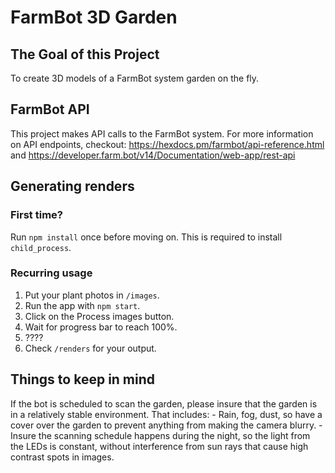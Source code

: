 # FarmBot 3D Garden

## The Goal of this Project
To create 3D models of a FarmBot system garden on the fly.

## FarmBot API
This project makes API calls to the FarmBot system. 
For more information on API endpoints, checkout: https://hexdocs.pm/farmbot/api-reference.html and https://developer.farm.bot/v14/Documentation/web-app/rest-api

## Generating renders
### First time?
Run `npm install` once before moving on.
This is required to install `child_process`.

### Recurring usage
1. Put your plant photos in `/images`.
2. Run the app with `npm start`.
3. Click on the Process images button.
4. Wait for progress bar to reach 100%.
5. ????
6. Check `/renders` for your output.

## Things to keep in mind
If the bot is scheduled to scan the garden, please insure that the garden is in a relatively stable environment. 
That includes:
    - Rain, fog, dust, so have a cover over the garden to prevent anything from making the camera blurry.
    - Insure the scanning schedule happens during the night, so the light from the LEDs is constant, without interference from sun rays that cause high contrast spots in images.
